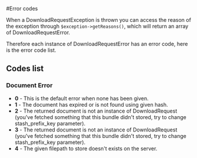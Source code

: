 #Error codes

When a DownloadRequestException is thrown you can access the reason of the exception through `$exception->getReasons()`, which will return an array of DownloadRequestError.

Therefore each instance of DownloadRequestError has an error code, here is the error code list.

## Codes list

### Document Error

* **0** - This is the default error when none has been given.
* **1** - The document has expired or is not found using given hash.
* **2** - The returned document is not an instance of DownloadRequest (you've fetched something that this bundle didn't stored, try to change stash_prefix_key parameter).
* **3** - The returned document is not an instance of DownloadRequest (you've fetched something that this bundle didn't stored, try to change stash_prefix_key parameter).
* **4** - The given filepath to store doesn't exists on the server.
